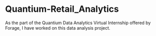 # Quantium-Retail_Analytics
As the part of the Quantium Data Analytics Virtual Internship offered by Forage, I have worked on this data analysis project.
